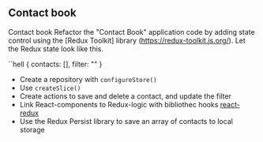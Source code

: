 <h2>Contact book</h2>

Contact book Refactor the "Contact Book" application code by adding state
control using the [Redux Toolkit] library (https://redux-toolkit.js.org/). Let
the Redux state look like this.

``hell { contacts: [], filter: "" }

- Create a repository with `configureStore()`
- Use `createSlice()`
- Create actions to save and delete a contact, and update the filter
- Link React-components to Redux-logic with bibliothec hooks
  [react-redux](https://react-redux.js.org/)
- Use the Redux Persist library to save an array of contacts to local storage
